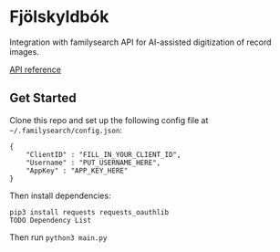 # Fjölskyldbók
Integration with familysearch API for AI-assisted digitization of record images.

[API reference](https://www.familysearch.org/developers/docs/api/resources)


## Get Started

Clone this repo and set up the following config file at `~/.familysearch/config.json`:

```
{
    "ClientID" : "FILL_IN_YOUR_CLIENT_ID",
    "Username" : "PUT_USERNAME_HERE",
    "AppKey" : "APP_KEY_HERE"
}
```

Then install dependencies:

```
pip3 install requests requests_oauthlib
TODO Dependency List
```

Then run `python3 main.py`
